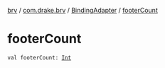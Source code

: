 [brv](../../index.md) / [com.drake.brv](../index.md) / [BindingAdapter](index.md) / [footerCount](./footer-count.md)

# footerCount

`val footerCount: `[`Int`](https://kotlinlang.org/api/latest/jvm/stdlib/kotlin/-int/index.html)